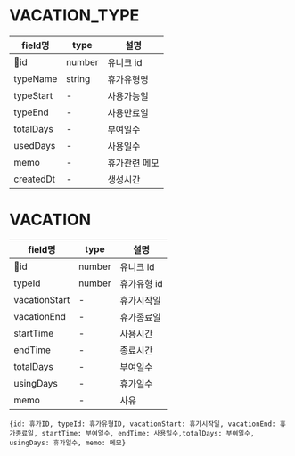 # VACATION_TYPE

| field명 | type | 설명 |
| ----- | ------ | ------ |
| id | number | 유니크 id |
| typeName | string | 휴가유형명 |
| typeStart | - | 사용가능일 |
| typeEnd | - | 사용만료일 |
| totalDays | - | 부여일수 |
| usedDays | - | 사용일수 |
| memo | - | 휴가관련 메모 |
| createdDt | - | 생성시간 |


# VACATION

| field명 | type | 설명 |
| ----- | ------ | ------ |
| id | number | 유니크 id |
| typeId | number | 휴가유형 id |
| vacationStart | - | 휴가시작일 |
| vacationEnd | - | 휴가종료일 |
| startTime | - | 사용시간 |
| endTime | - | 종료시간 |
| totalDays | - | 부여일수 |
| usingDays | - | 휴가일수 |
| memo | - | 사유 |



```{id: 휴가ID, typeId: 휴가유형ID, vacationStart: 휴가시작일, vacationEnd: 휴가종료일, startTime: 부여일수, endTime: 사용일수,totalDays: 부여일수, usingDays: 휴가일수, memo: 메모}```